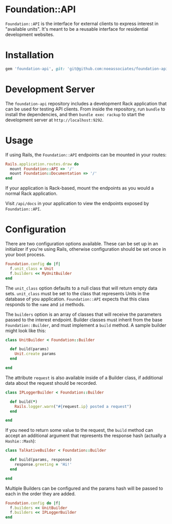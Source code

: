 # Foundation::API

`Foundation::API` is the interface for external clients to express interest in "available units". It's meant to be a reusable interface for residential development websites.

# Installation

```ruby
gem 'foundation-api', git: 'git@github.com:noeassociates/foundation-api.git'
```

# Development Server

The `foundation-api` repository includes a development Rack application that can be used for testing API clients. From inside the repository, run `bundle` to install the dependencies, and then `bundle exec rackup` to start the development server at `http://localhost:9292`.

# Usage

If using Rails, the `Foundation::API` endpoints can be mounted in your routes:

```ruby
Rails.application.routes.draw do
  mount Foundation::API => '/'
  mount Foundation::Documentation => '/'
end
```

If your application is Rack-based, mount the endpoints as you would a normal Rack application.

Visit `/api/docs` in your application to view the endpoints exposed by `Foundation::API`.

# Configuration

There are two configuration options available. These can be set up in an initializer if you're using Rails, otherwise configuration should be set once in your boot process.

```ruby
Foundation.config do |f|
  f.unit_class = Unit
  f.builders << MyUnitBuilder
end
```

The `unit_class` option defaults to a null class that will return empty data sets. `unit_class` must be set to the class that represents Units in the database of you application. `Foundation::API` expects that this class responds to the `name` and `id` methods.

The `builders` option is an array of classes that will receive the parameters passed to the interest endpoint. Builder classes must inherit from the base `Foundation::Builder`, and must implement a `build` method. A sample builder might look like this:

```ruby
class UnitBuilder < Foundation::Builder

  def build(params)
    Unit.create params
  end

end
```

The attribute `request` is also available inside of a Builder class, if additional data about the request should be recorded.

```ruby
class IPLoggerBuilder < Foundation::Builder

  def build(*)
    Rails.logger.warn("#{request.ip} posted a request")
  end

end
```

If you need to return some value to the request, the `build` method can accept an additional argument that represents the response hash (actually a `Hashie::Mash`):

```ruby
class TalkativeBuilder < Foundation::Builder

  def build(params, response)
    response.greeting = 'Hi!'
  end

end
```

Multiple Builders can be configured and the params hash will be passed to each in the order they are added.

```ruby
Foundation.config do |f|
  f.builders << UnitBuilder
  f.builders << IPLoggerBuilder
end
```
